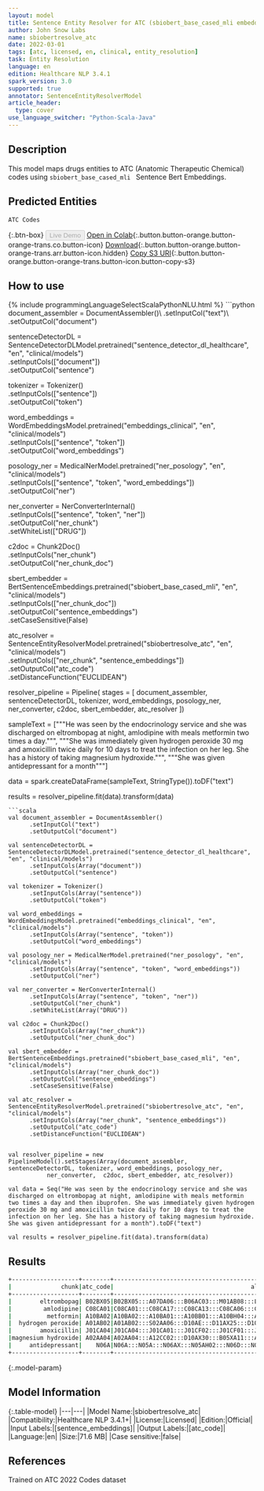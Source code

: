 ```yaml
---
layout: model
title: Sentence Entity Resolver for ATC (sbiobert_base_cased_mli embeddings)
author: John Snow Labs
name: sbiobertresolve_atc
date: 2022-03-01
tags: [atc, licensed, en, clinical, entity_resolution]
task: Entity Resolution
language: en
edition: Healthcare NLP 3.4.1
spark_version: 3.0
supported: true
annotator: SentenceEntityResolverModel
article_header:
  type: cover
use_language_switcher: "Python-Scala-Java"
---
```


## Description

This model maps drugs entities to ATC (Anatomic Therapeutic Chemical) codes using `sbiobert_base_cased_mli ` Sentence Bert Embeddings.

## Predicted Entities

`ATC Codes`

{:.btn-box}
<button class="button button-orange" disabled>Live Demo</button>
[Open in Colab](https://colab.research.google.com/github/JohnSnowLabs/spark-nlp-workshop/blob/master/tutorials/Certification_Trainings/Healthcare/3.Clinical_Entity_Resolvers.ipynb){:.button.button-orange.button-orange-trans.co.button-icon}
[Download](https://s3.amazonaws.com/auxdata.johnsnowlabs.com/clinical/models/sbiobertresolve_atc_en_3.4.1_3.0_1646126349436.zip){:.button.button-orange.button-orange-trans.arr.button-icon.hidden}
[Copy S3 URI](s3://auxdata.johnsnowlabs.com/clinical/models/sbiobertresolve_atc_en_3.4.1_3.0_1646126349436.zip){:.button.button-orange.button-orange-trans.button-icon.button-copy-s3}

## How to use



<div class="tabs-box" markdown="1">
{% include programmingLanguageSelectScalaPythonNLU.html %}
```python
document_assembler = DocumentAssembler()\
      .setInputCol("text")\
      .setOutputCol("document")

sentenceDetectorDL = SentenceDetectorDLModel.pretrained("sentence_detector_dl_healthcare", "en", "clinical/models") \
      .setInputCols(["document"]) \
      .setOutputCol("sentence")

tokenizer = Tokenizer()\
      .setInputCols(["sentence"])\
      .setOutputCol("token")

word_embeddings = WordEmbeddingsModel.pretrained("embeddings_clinical", "en", "clinical/models")\
      .setInputCols(["sentence", "token"])\
      .setOutputCol("word_embeddings")

posology_ner = MedicalNerModel.pretrained("ner_posology", "en", "clinical/models") \
      .setInputCols(["sentence", "token", "word_embeddings"]) \
      .setOutputCol("ner")

ner_converter = NerConverterInternal() \
      .setInputCols(["sentence", "token", "ner"]) \
      .setOutputCol("ner_chunk")\
      .setWhiteList(["DRUG"])

c2doc = Chunk2Doc()\
      .setInputCols("ner_chunk")\
      .setOutputCol("ner_chunk_doc") 

sbert_embedder = BertSentenceEmbeddings.pretrained("sbiobert_base_cased_mli", "en", "clinical/models")\
      .setInputCols(["ner_chunk_doc"])\
      .setOutputCol("sentence_embeddings")\
      .setCaseSensitive(False)
    
atc_resolver = SentenceEntityResolverModel.pretrained("sbiobertresolve_atc", "en", "clinical/models")\
      .setInputCols(["ner_chunk", "sentence_embeddings"]) \
      .setOutputCol("atc_code")\
      .setDistanceFunction("EUCLIDEAN")
    
resolver_pipeline = Pipeline(
    stages = [
        document_assembler,
        sentenceDetectorDL,
        tokenizer,
        word_embeddings,
        posology_ner,
        ner_converter,
        c2doc,
        sbert_embedder,
        atc_resolver
  ])

sampleText = ["""He was seen by the endocrinology service and she was discharged on eltrombopag at night, amlodipine with meals metformin two times a day.""",
              """She was immediately given hydrogen peroxide 30 mg and amoxicillin twice daily for 10 days to treat the infection on her leg. She has a history of taking magnesium hydroxide.""",
              """She was given antidepressant for a month"""]

data = spark.createDataFrame(sampleText, StringType()).toDF("text")

results = resolver_pipeline.fit(data).transform(data)
```
```scala
val document_assembler = DocumentAssembler()
      .setInputCol("text")
      .setOutputCol("document")

val sentenceDetectorDL = SentenceDetectorDLModel.pretrained("sentence_detector_dl_healthcare", "en", "clinical/models")
      .setInputCols(Array("document"))
      .setOutputCol("sentence")

val tokenizer = Tokenizer()
      .setInputCols(Array("sentence"))
      .setOutputCol("token")

val word_embeddings = WordEmbeddingsModel.pretrained("embeddings_clinical", "en", "clinical/models")
      .setInputCols(Array("sentence", "token"))
      .setOutputCol("word_embeddings")

val posology_ner = MedicalNerModel.pretrained("ner_posology", "en", "clinical/models")
      .setInputCols(Array("sentence", "token", "word_embeddings"))
      .setOutputCol("ner")

val ner_converter = NerConverterInternal()
      .setInputCols(Array("sentence", "token", "ner"))
      .setOutputCol("ner_chunk")
      .setWhiteList(Array("DRUG"))

val c2doc = Chunk2Doc()
      .setInputCols(Array("ner_chunk"))
      .setOutputCol("ner_chunk_doc") 

val sbert_embedder = BertSentenceEmbeddings.pretrained("sbiobert_base_cased_mli", "en", "clinical/models")
      .setInputCols(Array("ner_chunk_doc"))
      .setOutputCol("sentence_embeddings")
      .setCaseSensitive(False)
    
val atc_resolver = SentenceEntityResolverModel.pretrained("sbiobertresolve_atc", "en", "clinical/models")
      .setInputCols(Array("ner_chunk", "sentence_embeddings"))
      .setOutputCol("atc_code")
      .setDistanceFunction("EUCLIDEAN")
    

val resolver_pipeline = new PipelineModel().setStages(Array(document_assembler, sentenceDetectorDL, tokenizer, word_embeddings, posology_ner, 
           ner_converter,  c2doc, sbert_embedder, atc_resolver))

val data = Seq("He was seen by the endocrinology service and she was discharged on eltrombopag at night, amlodipine with meals metformin two times a day and then ibuprofen. She was immediately given hydrogen peroxide 30 mg and amoxicillin twice daily for 10 days to treat the infection on her leg. She has a history of taking magnesium hydroxide. She was given antidepressant for a month").toDF("text")

val results = resolver_pipeline.fit(data).transform(data)

```
</div>

## Results

```bash
+-------------------+--------+--------------------------------------------------+--------------------------------------------------+--------------------------------------------------+
|              chunk|atc_code|                                       all_k_codes|                                       resolutions|                                  all_k_aux_labels|
+-------------------+--------+--------------------------------------------------+--------------------------------------------------+--------------------------------------------------+
|        eltrombopag| B02BX05|B02BX05:::A07DA06:::B06AC03:::M01AB08:::L04AA39...|eltrombopag :::eluxadoline :::ecallantide :::et...|ATC 5th:::ATC 5th:::ATC 5th:::ATC 5th:::ATC 5th...|
|         amlodipine| C08CA01|C08CA01:::C08CA17:::C08CA13:::C08CA06:::C08CA10...|amlodipine :::levamlodipine :::lercanidipine ::...|ATC 5th:::ATC 5th:::ATC 5th:::ATC 5th:::ATC 5th...|
|          metformin| A10BA02|A10BA02:::A10BA01:::A10BB01:::A10BH04:::A10BB07...|metformin :::phenformin :::glyburide / metformi...|ATC 5th:::ATC 5th:::ATC 5th:::ATC 5th:::ATC 5th...|
|  hydrogen peroxide| A01AB02|A01AB02:::S02AA06:::D10AE:::D11AX25:::D10AE01::...|hydrogen peroxide :::hydrogen peroxide; otic:::...|ATC 5th:::ATC 5th:::ATC 4th:::ATC 5th:::ATC 5th...|
|        amoxicillin| J01CA04|J01CA04:::J01CA01:::J01CF02:::J01CF01:::J01CA51...|amoxicillin :::ampicillin :::cloxacillin :::dic...|ATC 5th:::ATC 5th:::ATC 5th:::ATC 5th:::ATC 5th...|
|magnesium hydroxide| A02AA04|A02AA04:::A12CC02:::D10AX30:::B05XA11:::A02AA02...|magnesium hydroxide :::magnesium sulfate :::alu...|ATC 5th:::ATC 5th:::ATC 5th:::ATC 5th:::ATC 5th...|
|     antidepressant|    N06A|N06A:::N05A:::N06AX:::N05AH02:::N06D:::N06CA:::...|ANTIDEPRESSANTS:::ANTIPSYCHOTICS:::Other antide...|ATC 3rd:::ATC 3rd:::ATC 4th:::ATC 5th:::ATC 3rd...|
+-------------------+--------+--------------------------------------------------+--------------------------------------------------+--------------------------------------------------+
```

{:.model-param}
## Model Information

{:.table-model}
|---|---|
|Model Name:|sbiobertresolve_atc|
|Compatibility:|Healthcare NLP 3.4.1+|
|License:|Licensed|
|Edition:|Official|
|Input Labels:|[sentence_embeddings]|
|Output Labels:|[atc_code]|
|Language:|en|
|Size:|71.6 MB|
|Case sensitive:|false|

## References

Trained on ATC 2022 Codes dataset
